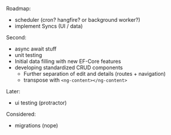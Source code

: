 Roadmap: 
  - scheduler (cron? hangfire? or background worker?)
  - implement Syncs (UI / data)

Second:
  - async await stuff
  - unit testing
  - Initial data filling with new EF-Core features
  - developing standardized CRUD components
    + Further separation of edit and details (routes + navigation)
    + transpose with `<ng-content></ng-content>`

Later:
  - ui testing (protractor)

Considered:
  - migrations (nope)